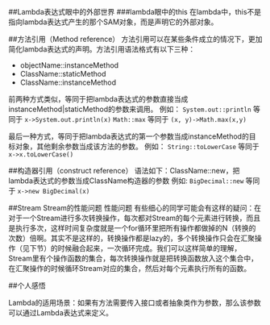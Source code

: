 ##Lambda表达式眼中的外部世界
###lambda眼中的this
在lambda中，this不是指向lambda表达式产生的那个SAM对象，而是声明它的外部对象。

##方法引用（Method reference）
方法引用可以在某些条件成立的情况下，更加简化lambda表达式的声明。方法引用语法格式有以下三种：

- objectName::instanceMethod
- ClassName::staticMethod
- ClassName::instanceMethod

前两种方式类似，等同于把lambda表达式的参数直接当成instanceMethod|staticMethod的参数来调用。
例如：
`System.out::println` 等同于 `x->System.out.println(x)`
`Math::max`           等同于 `(x, y)->Math.max(x,y)`

最后一种方式，等同于把lambda表达式的第一个参数当成instanceMethod的目标对象，其他剩余参数当成该方法的参数。
例如：
`String::toLowerCase` 等同于 `x->x.toLowerCase()`

##构造器引用（construct reference）
语法如下：ClassName::new，把lambda表达式的参数当成ClassName构造器的参数
例如:
`BigDecimal::new`     等同于 `x->new BigDecimal(x)`

##Stream
Stream的性能问题
性能问题
有些细心的同学可能会有这样的疑问：在对于一个Stream进行多次转换操作，每次都对Stream的每个元素进行转换，而且是执行多次，这样时间复杂度就是一个for循环里把所有操作都做掉的N（转换的次数）倍啊。其实不是这样的，转换操作都是lazy的，多个转换操作只会在汇聚操作（见下节）的时候融合起来，一次循环完成。我们可以这样简单的理解，Stream里有个操作函数的集合，每次转换操作就是把转换函数放入这个集合中，在汇聚操作的时候循环Stream对应的集合，然后对每个元素执行所有的函数。



##个人感悟

Lambda的适用场景：如果有方法需要传入接口或者抽象类作为参数，那么该参数可以通过Lambda表达式来定义。